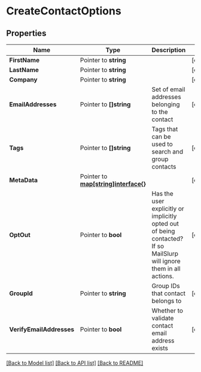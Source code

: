 # CreateContactOptions

## Properties

Name | Type | Description | Notes
------------ | ------------- | ------------- | -------------
**FirstName** | Pointer to **string** |  | [optional] 
**LastName** | Pointer to **string** |  | [optional] 
**Company** | Pointer to **string** |  | [optional] 
**EmailAddresses** | Pointer to **[]string** | Set of email addresses belonging to the contact | [optional] 
**Tags** | Pointer to **[]string** | Tags that can be used to search and group contacts | [optional] 
**MetaData** | Pointer to [**map[string]interface{}**]() |  | [optional] 
**OptOut** | Pointer to **bool** | Has the user explicitly or implicitly opted out of being contacted? If so MailSlurp will ignore them in all actions. | [optional] 
**GroupId** | Pointer to **string** | Group IDs that contact belongs to | [optional] 
**VerifyEmailAddresses** | Pointer to **bool** | Whether to validate contact email address exists | [optional] 

[[Back to Model list]](../README#documentation-for-models) [[Back to API list]](../README#documentation-for-api-endpoints) [[Back to README]](../README)


